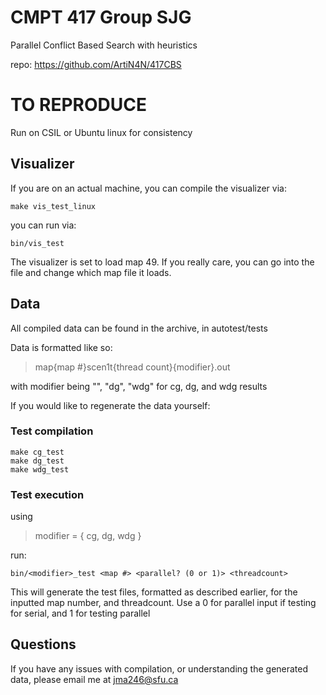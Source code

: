 # CMPT 417 Group SJG
Parallel Conflict Based Search with heuristics

repo: https://github.com/ArtiN4N/417CBS

# TO REPRODUCE
Run on CSIL or Ubuntu linux for consistency

## Visualizer
If you are on an actual machine, you can compile the visualizer via:
```
make vis_test_linux
```
you can run via:
```
bin/vis_test
```
The visualizer is set to load map 49. If you really care, you can go into the file and change which map file it loads.

## Data
All compiled data can be found in the archive, in autotest/tests

Data is formatted like so:
> map{map #}scen1t{thread count}{modifier}.out

with modifier being "", "dg", "wdg" for cg, dg, and wdg results

If you would like to regenerate the data yourself:

### Test compilation
```
make cg_test
make dg_test
make wdg_test
```

### Test execution
using
> modifier = { cg, dg, wdg }

run:
```
bin/<modifier>_test <map #> <parallel? (0 or 1)> <threadcount>
```

This will generate the test files, formatted as described earlier, for the inputted map number, and threadcount. Use a 0 for parallel input if testing for serial, and 1 for testing parallel


## Questions
If you have any issues with compilation, or understanding the generated data, please email me at jma246@sfu.ca